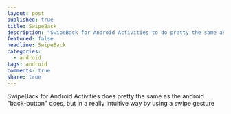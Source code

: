 ```yaml
---
layout: post
published: true
title: SwipeBack
description: "SwipeBack for Android Activities to do pretty the same as the android "back-button" will do, but in a really intuitive way by using a swipe gesture"
featured: false
headline: SwipeBack
categories:
  - android
tags: android
comments: true
share: true
---
```


SwipeBack for Android Activities does pretty the same as the android "back-button" does, but in a really intuitive way by using a swipe gesture
